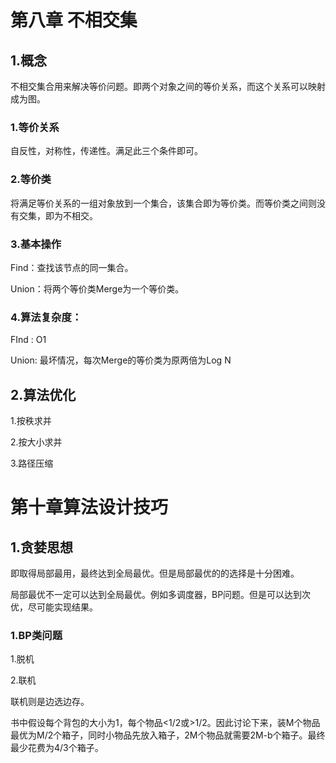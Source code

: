 # 第八章 不相交集

## 1.概念

不相交集合用来解决等价问题。即两个对象之间的等价关系，而这个关系可以映射成为图。

### 1.等价关系

自反性，对称性，传递性。满足此三个条件即可。

### 2.等价类

将满足等价关系的一组对象放到一个集合，该集合即为等价类。而等价类之间则没有交集，即为不相交。

### 3.基本操作

Find：查找该节点的同一集合。

Union：将两个等价类Merge为一个等价类。

### 4.算法复杂度：

FInd : O1

Union: 最坏情况，每次Merge的等价类为原两倍为Log N

## 2.算法优化

1.按秩求并

2.按大小求并

3.路径压缩

# 第十章算法设计技巧

## 1.贪婪思想

即取得局部最用，最终达到全局最优。但是局部最优的的选择是十分困难。

局部最优不一定可以达到全局最优。例如多调度器，BP问题。但是可以达到次优，尽可能实现结果。

### 1.BP类问题

1.脱机

2.联机

联机则是边选边存。

书中假设每个背包的大小为1，每个物品<1/2或>1/2。因此讨论下来，装M个物品最优为M/2个箱子，同时小物品先放入箱子，2M个物品就需要2M-b个箱子。最终最少花费为4/3个箱子。